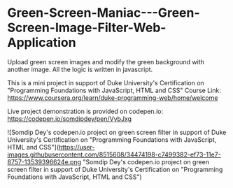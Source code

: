 # Green-Screen-Maniac---Green-Screen-Image-Filter-Web-Application
Upload green screen images and modify the green background with another image. All the logic is written in javascript.

This is a mini project in support of Duke University's Certification on "Programming Foundations with JavaScript, HTML and CSS" 
Course Link: https://www.coursera.org/learn/duke-programming-web/home/welcome 

Live project demonstration is provided on codepen.io: https://codepen.io/somdipdey/pen/VybJxg

![Somdip Dey's codepen.io project on green screen filter in support of Duke University's Certification on "Programming Foundations with JavaScript, HTML and CSS"](https://user-images.githubusercontent.com/8515608/34474198-c7499382-ef73-11e7-8757-13539396624e.png "Somdip Dey's codepen.io project on green screen filter in support of Duke University's Certification on "Programming Foundations with JavaScript, HTML and CSS")
